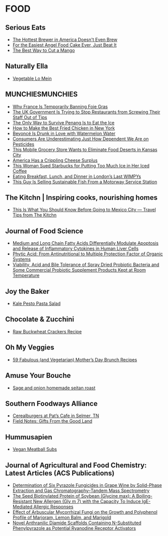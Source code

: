 # FOOD

## Serious Eats
- [The Hottest Brewer in America Doesn't Even Brew](http://feeds.seriouseats.com/~r/seriouseatsfeaturesvideos/~3/Spp6vykvxc0/sour-beer-colorado-casey-blending-brewing.html)
- [For the Easiest Angel Food Cake Ever, Just Beat It](http://feeds.seriouseats.com/~r/seriouseatsfeaturesvideos/~3/ouRL287o7K0/how-to-make-easy-angel-food-cake.html)
- [The Best Way to Cut a Mango](http://feeds.seriouseats.com/~r/seriouseatsfeaturesvideos/~3/KyHslwRxplU/how-to-cut-a-mango.html)

## Naturally Ella
- [Vegetable Lo Mein](http://feedproxy.google.com/~r/NaturallyElla/~3/qigESWmZsPg/)

## MUNCHIESMUNCHIES
- [Why France Is Temporarily Banning Foie Gras](https://munchies.vice.com/en/articles/why-france-is-temporarily-banning-foie-gras)
- [The UK Government Is Trying to Stop Restaurants from Screwing Their Staff Out of Tips](https://munchies.vice.com/en/articles/the-uk-government-is-trying-to-stop-restaurants-from-screwing-their-staff-out-of-tips)
- [The Only Way to Survive Penang Is to Eat the Ice](https://munchies.vice.com/en/articles/the-only-way-to-survive-penang-is-to-eat-the-ice)
- [How to Make the Best Fried Chicken in New York](https://munchies.vice.com/en/articles/the-best-fried-chicken-in-new-york-is-worth-its-three-day-process)
- [Beyoncé Is Drunk in Love with Watermelon Water](https://munchies.vice.com/en/articles/beyonce-is-drunk-in-love-with-watermelons)
- [Consumers Are Underestimating Just How Dependent We Are on Pesticides](https://munchies.vice.com/en/articles/consumers-are-underestimating-just-how-dependent-we-are-on-pesticides)
- [This Mobile Grocery Store Wants to Eliminate Food Deserts in Kansas City](https://munchies.vice.com/en/articles/this-mobile-grocery-store-wants-to-eliminate-food-deserts-in-kansas-city)
- [America Has a Crippling Cheese Surplus](https://munchies.vice.com/en/articles/america-has-a-crippling-cheese-surplus)
- [This Woman Sued Starbucks for Putting Too Much Ice in Her Iced Coffee](https://munchies.vice.com/en/articles/starbucks-is-being-sued-for-putting-too-much-ice-in-their-iced-drinks)
- [Eating Breakfast, Lunch, and Dinner in London’s Last WIMPYs](https://munchies.vice.com/en/articles/eating-breakfast-lunch-and-dinner-in-londons-last-wimpys)
- [This Guy Is Selling Sustainable Fish From a Motorway Service Station](https://munchies.vice.com/en/articles/this-guy-is-selling-sustainable-fish-from-a-motorway-service-station)

## The Kitchn | Inspiring cooks, nourishing homes
- [This Is What You Should Know Before Going to Mexico City — Travel Tips from The Kitchn](http://feedproxy.google.com/~r/apartmenttherapy/thekitchn/~3/kl9LvZbpz8E/this-is-what-you-should-know-before-going-to-mexico-city-230512)

## Journal of Food Science
- [Medium and Long Chain Fatty Acids Differentially Modulate Apoptosis and Release of Inflammatory Cytokines in Human Liver Cells](http://onlinelibrary.wiley.com/resolve/doi?DOI=10.1111%2F1750-3841.13321)
- [Phytic Acid: From Antinutritional to Multiple Protection Factor of Organic Systems](http://onlinelibrary.wiley.com/resolve/doi?DOI=10.1111%2F1750-3841.13320)
- [Viability, Acid and Bile Tolerance of Spray Dried Probiotic Bacteria and Some Commercial Probiotic Supplement Products Kept at Room Temperature](http://onlinelibrary.wiley.com/resolve/doi?DOI=10.1111%2F1750-3841.13313)

## Joy the Baker
- [Kale Pesto Pasta Salad](http://joythebaker.com/2016/05/kale-pesto-pasta-salad/)

## Chocolate & Zucchini
- [Raw Buckwheat Crackers Recipe](http://chocolateandzucchini.com/recipes/appetizers/raw-buckwheat-crackers-recipe/)

## Oh My Veggies
- [59 Fabulous (and Vegetarian) Mother’s Day Brunch Recipes](http://ohmyveggies.com/59-fabulous-and-vegetarian-mothers-day-brunch-recipes/)

## Amuse Your Bouche
- [Sage and onion homemade seitan roast](http://feedproxy.google.com/~r/amuse-your-bouche/MZbY/~3/GB9FbgfZEiI/)

## Southern Foodways Alliance
- [Cerealburgers at Pat’s Cafe in Selmer, TN](http://www.southernfoodways.org/cerealburgers-at-pats-cafe-in-selmer-tn/)
- [Field Notes: Gifts From the Good Land](http://www.southernfoodways.org/field-notes-gifts-from-the-good-land/)

## Hummusapien
- [Vegan Meatball Subs](http://www.hummusapien.com/vegan-meatball-subs/)

## Journal of Agricultural and Food Chemistry: Latest Articles (ACS Publications)
- [Determination of Six Pyrazole Fungicides in Grape
Wine by Solid-Phase Extraction and Gas Chromatography–Tandem
Mass Spectrometry](http://feedproxy.google.com/~r/acs/jafcau/~3/CEVklXabBsw/acs.jafc.6b00530)
- [The Seed Biotinylated Protein of Soybean (Glycine
max): A Boiling-Resistant New Allergen (Gly
m 7) with the Capacity To Induce IgE-Mediated Allergic Responses](http://feedproxy.google.com/~r/acs/jafcau/~3/9Kq2_FhVe-E/acs.jafc.5b05873)
- [Effect of Arbuscular Mycorrhizal Fungi on the Growth
and Polyphenol Profile of Marjoram, Lemon Balm, and Marigold](http://feedproxy.google.com/~r/acs/jafcau/~3/3dazALzCVv0/acs.jafc.6b00408)
- [Novel Anthranilic Diamide Scaffolds Containing N-Substituted
Phenylpyrazole as Potential Ryanodine Receptor Activators](http://feedproxy.google.com/~r/acs/jafcau/~3/qskUzIe4SYk/acs.jafc.6b00380)


